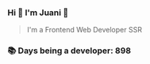 ### Hi 👋 I&#39;m Juani 🦁

> I&#39;m a Frontend Web Developer SSR

### 📚 Days being a developer: 898
